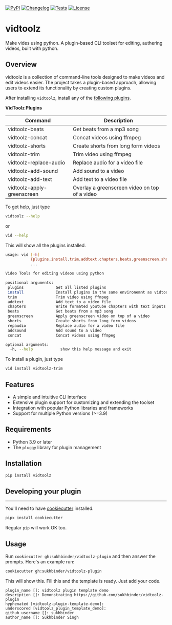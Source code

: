 
[![PyPI](https://img.shields.io/pypi/v/vidtoolz.svg)](https://pypi.org/project/vidtoolz/)
[![Changelog](https://img.shields.io/github/v/release/sukhbinder/vidtoolz?include_prereleases&label=changelog)](https://github.com/sukhbinder/vidtoolz/releases)
[![Tests](https://github.com/sukhbinder/vidtoolz/workflows/Test/badge.svg)](https://github.com/sukhbinder/vidtoolz/actions?query=workflow%3ATest)
[![License](https://img.shields.io/badge/license-Apache%202.0-blue.svg)](https://github.com/sukhbinder/vidtoolz/blob/main/LICENSE)


# vidtoolz
Make vides using python. A plugin-based CLI toolset for editing, authering videos, built with python.

**Overview**
-----------

vidtoolz is a collection of command-line tools designed to make videos and edit videos easier. The project takes a plugin-based approach, allowing users to extend its functionality by creating custom plugins.

After installing ``vidtoolz``, install any of the [following plugins](https://pypi.org/search/?q=vidtoolz).


**VidToolz Plugins**

| Command | Description |
| --- | --- |
| vidtoolz-beats | Get beats from a mp3 song |
| vidtoolz-concat | Concat videos using ffmpeg |
| vidtoolz-shorts | Create shorts from long form videos |
| vidtoolz-trim | Trim video using ffmpeg |
| vidtoolz-replace-audio | Replace audio for a video file |
| vidtoolz-add-sound | Add sound to a video |
| vidtoolz-add-text | Add text to a video file |
| vidtoolz-apply-greenscreen | Overlay a greenscreen video on top of a video |


To get help, just type

```bash
vidtoolz --help 
```

or

```bash
vid --help
```
This will show all the plugins installed.

```bash
usage: vid [-h]
           {plugins,install,trim,addtext,chapters,beats,greenscreen,shorts,repaudio,addsound,concat}
           ...

Video Tools for editing videos using python

positional arguments:
 plugins              Get all listed plugins
 install              Install plugins in the same environemnt as vidtoolz
 trim                 Trim video using ffmpeg
 addtext              Add text to a video file
 chapters             Write formated youtube chapters with text inputs
 beats                Get beats from a mp3 song
 greenscreen          Apply greenscreen video on top of a video
 shorts               Create shorts from long form videos
 repaudio             Replace audio for a video file
 addsound             Add sound to a video
 concat               Concat videos using ffmpeg 

optional arguments:
  -h, --help            show this help message and exit

```


To install a plugin, just type

```bash
vid install vidtoolz-trim
```

**Features**
------------

*   A simple and intuitive CLI interface
*   Extensive plugin support for customizing and extending the toolset
*   Integration with popular Python libraries and frameworks
*   Support for multiple Python versions (>=3.9)

**Requirements**
----------------

*   Python 3.9 or later
*   The `pluggy` library for plugin management

**Installation**
----------------

```bash
pip install vidtoolz
```

## Developing your plugin
------------------------

You'll need to have [cookiecutter](https://cookiecutter.readthedocs.io/) installed.

```bash
pipx install cookiecutter
```

Regular `pip` will work OK too.

## Usage

Run `cookiecutter gh:sukhbinder/vidtoolz-plugin` and then answer the prompts. Here's an example run:

```bash
cookiecutter gh:sukhbinder/vidtoolz-plugin
```

This will show this. Fill this and the template is ready. Just add your code.

```
plugin_name []: vidtoolz plugin template demo
description []: Demonstrating https://github.com/sukhbinder/vidtoolz-plugin
hyphenated [vidtoolz-plugin-template-demo]:
underscored [vidtoolz_plugin_template_demo]:
github_username []: sukhbinder
author_name []: Sukhbinder Singh
```


